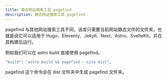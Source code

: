 ```yaml
---
title: 静态网站搜索工具 pagefind
description: 静态网站搜索工具 pagefind
---
```


pagefind 与其他网站搜索工具不同，该库只需要当前网站静态文件的文件夹。也就是说它可以适用于 Hugo、Eleventy、Jekyll、Next、Astro、SvelteKit，并在其构建后运行。


例如我们可以在 astro build 直接使用 pagefind。

```bash
"build": "astro build && pagefind --site dist",
```

pagefind 这个命令会在 dist 文件夹中生成 pagefind 文件夹。

